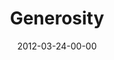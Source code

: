 ---
layout: message
category: message
series: "Game Changers"
title: "Generosity "
date: 2012-03-24-00-00
message_id: 719
audio: "http://s3.amazonaws.com/crossroads-media/media/legacy/mp3/gamechangers_03.mp3"
audio-duration: "51:55"
program: "http://s3.amazonaws.com/crossroads-media/media/legacy/documents/03_24-25_12Program.pdf"
description: "Brian Tome talks about trusting God through our generosity."
video: "https://s3.amazonaws.com/crossroadsvideomessages/gamechangers_03.mp4"
video-duration: "52:02"
video-image: "http://s3.amazonaws.com/crossroads-media/images/legacy/content/gamechangers_03_still.jpg"
explicit: false
---